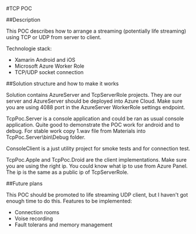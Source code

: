 #TCP POC

##Description

This POC describes how to arrange a streaming (potentially life streaming) using TCP or UDP
from server to client.

Technologie stack:
* Xamarin Android and iOS
* Microsoft Azure Worker Role
* TCP/UDP socket connection

##Solution structure and how to make it works

Solution contains AzureServer and TcpServerRole projects. They are our server and AzureServer
should be deployed into Azure Cloud. Make sure you are using 4088 port in the AzureServer WorkerRole
settings endpoint.

TcpPoc.Server is a console application and could be ran as usual console application.
Quite good to demonstrate the POC work for android and to debug.
For stable work copy 1.wav file from Materials into TcpPoc.Server\bin\Debug folder.

ConsoleClient is a just utility project for smoke tests and for connection test.

TcpPoc.Apple and TcpPoc.Droid are the client implementations. Make sure you are using the right ip.
You could know what ip to use from Azure Panel. The ip is the same as a public ip of TcpServerRole.

##Future plans

This POC should be promoted to life streaming UDP client, but I haven't got enough time to do this.
Features to be implemented:

* Connection rooms
* Voise recording
* Fault tolerans and memory management